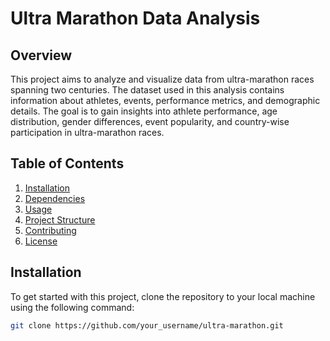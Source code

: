 # Ultra Marathon Data Analysis

## Overview
This project aims to analyze and visualize data from ultra-marathon races spanning two centuries. The dataset used in this analysis contains information about athletes, events, performance metrics, and demographic details. The goal is to gain insights into athlete performance, age distribution, gender differences, event popularity, and country-wise participation in ultra-marathon races.

## Table of Contents
1. [Installation](#installation)
2. [Dependencies](#dependencies)
3. [Usage](#usage)
4. [Project Structure](#project-structure)
5. [Contributing](#contributing)
6. [License](#license)

## Installation
To get started with this project, clone the repository to your local machine using the following command:

```bash
git clone https://github.com/your_username/ultra-marathon.git

